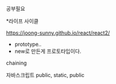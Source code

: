 공부필요

\*라이프 사이클

https://joong-sunny.github.io/react/react2/



- prototype..
- new로 만든게 프로토타입이다.



chaining


자바스크립트
public, static, public
